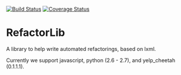 [![Build Status](https://travis-ci.org/bukzor/RefactorLib.svg?branch=master)](https://travis-ci.org/bukzor/RefactorLib)
[![Coverage Status](https://img.shields.io/coveralls/bukzor/RefactorLib.svg?branch=master)](https://coveralls.io/r/bukzor/RefactorLib)

RefactorLib
===========

A library to help write automated refactorings, based on lxml.

Currently we support javascript, python (2.6 - 2.7), and yelp_cheetah (0.1.1.1).

